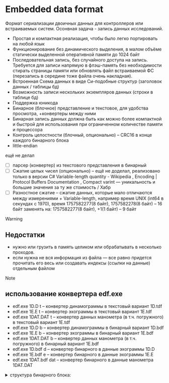 # Embedded data format
Формат сериализации двоичных данных для контроллеров или встраиваемых систем. Осонвная задача - запись данных исследований. 
* Простая и компактная реализация, чтобы было легко портировать на любой язык
* Функционирование без динамического выделения, в малом объёме статически выделенной оперативной памяти до 1024 байт
* Последовательная запись, без случайного доступа на запись. Требуется для записи напрямую в флэш-память без необходимости стирать страницы памяти или обновлять файл встраиваемой ФС (перезапись в середине тоже файла очень накладная).
* Встроенная Схема данных в виде Си-подобные структур (заголовок данных / таблицы бд)
* Возможность записи нескольких экземпляров данных (строки в таблице бд)
* Поддержка юникода
* Бинарное (блочное) представление и текстовое, для удобства просмотра, +конвертеры между ними
* Бинарная запись данных должна быть как можно более компактной и быстрой для использования при ограниченном количестве памяти и процессора
* Контроль целостности (блочный, опционально) – CRC16 в конце каждого бинарного блока
* little-endian

ещё не делал
- [ ] парсер (конвертер) из текстового представления в бинарный
- [ ] Сжатие целых чисел (опционально) – ещё не доделал, реализовано только в версии C#
Variable-length quantity - Wikipedia ,  Encoding | Protocol Buffers Documentation , Compact varint — уникальность и большие значения за ту же стоимость / Хабр
- [ ] Разностное сжатие – сжатие данных, которые мало отличаются между измерениями + Variable-length, например время UNIX (int64 в секундах c 1970), время 1757582277(8 байт), 1757582278(8 байт) – 16 байт заменять на: 1757582277(8 байт), +1(1 байт) – 9 байт

> [!WARNING]
> ## Недостатки
> * нужно или грузить в память целиком или обрабатывать в несколько проходов. 
> * если нужна не вся информация из файла — все равно придется прочитать его весь или создавать индексы (ссылки на данные) отдельным файлом

> [!NOTE]
> ## использование конвертера edf.exe
> * edf.exe 1D.D t – конвертер динамограммы в текстовый вариант 1D.tdf
> * edf.exe 1E.E t – конвертер эхограммы в текстовый вариант 1E.tdf
> * edf.exe 1DAT.DAT t – конвертер данных манометра (в т.ч. погружного) в текстовый вариант 1E.tdf
> * edf.exe 1D.D b – конвертер динамограммы в бинарный вариант 1D.bdf
> * edf.exe 1E.E b – конвертер эхограммы в бинарный вариант 1E.bdf
> * edf.exe 1DAT.DAT b – конвертер данных манометра (в т.ч. погружного) в бинарный вариант 1E.bdf
> * edf.exe 1D.bdf d – конвертер бинарного в данные эхограммы 1D.D
> * edf.exe 1E.bdf e – конвертер бинарного в данные эхограммы 1E.E
> * edf.exe 1DAT.bdf dat – конвертер бинарного в данные манометра 1DAT.DAT

<details>
  <summary>структура бинарного блока:</summary>

uint8_t Type; // тип блока: конфиг 126(~), схема 63(?), данные 61(=) \
uint8_t Seq; // контроль очерёдности блоков \
uint16_t Len; // размер блока \
uint8_t* Data; // данные \
[uint16_t Crc;] // контрольная сумма (modbus) \
  
данные конфига:
```c
typedef struct EdfHeader
{
  uint8_t VersMajor;
  uint8_t VersMinor;
  uint16_t Encoding;
  uint16_t Blocksize;
  uint32_t Flags;
} EdfHeader_t;
```
данные схемы:
```c
typedef struct TypeInfo
{
	uint8_t Type; // простой тип или структура
	char* Name; // имя
	struct
	{
		uint8_t Count; // количество размерностей массива
		uint32_t* Item; // массив размеров
	} Dims;
	struct
	{
		uint8_t Count; // количество вложенных элементов 
		struct TypeInfo* Item; // массив вложенных элементов
	} Childs;
} TypeInfo_t;

typedef struct
{
	Inf; // тип переменной
	int32_t Id; // идентификатор переменной
	char* Name; // имя переменной
	char* Desc; // описание переменной
} TypeRec_t;
```

<details>
  <summary>Click to here. </summary>
  
   ### You can add a message here

   You can add text within a collapsed section. 

   You can add an image or a code block, too.

   ```ruby
     puts "Hello World"

